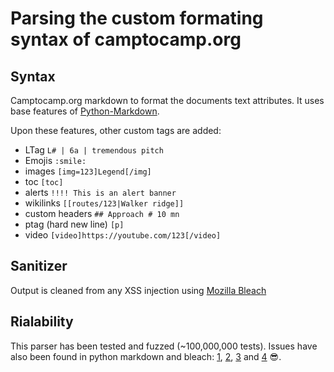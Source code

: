 # Parsing the custom formating syntax of camptocamp.org

## Syntax

Camptocamp.org markdown to format the documents text attributes. It uses base features of [Python-Markdown](https://github.com/waylan/Python-Markdown).

Upon these features, other custom tags are added:

* LTag `L# | 6a | tremendous pitch`
* Emojis `:smile:`
* images `[img=123]Legend[/img]`
* toc `[toc]`
* alerts `!!!! This is an alert banner`
* wikilinks `[[routes/123|Walker ridge]]`
* custom headers `## Approach # 10 mn`
* ptag (hard new line) `[p]`
* video `[video]https://youtube.com/123[/video]`

## Sanitizer

Output is cleaned from any XSS injection using [Mozilla Bleach](https://github.com/mozilla/bleach)

## Rialability

This parser has been tested and fuzzed (~100,000,000 tests). Issues have also been found in python markdown and bleach: [1](https://github.com/mozilla/bleach/issues/352), [2](https://github.com/Python-Markdown/markdown/issues/643), [3](https://github.com/Python-Markdown/markdown/issues/640) and [4](https://github.com/Python-Markdown/markdown/issues/639) :sunglasses:.
